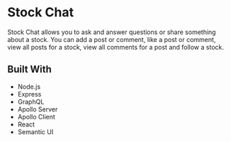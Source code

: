 # Stock Chat

Stock Chat allows you to ask and answer questions or share something about a stock. You can add a post or comment, like a post or comment, view all posts for a stock, view all comments for a post and follow a stock.

## Built With

* Node.js
* Express
* GraphQL
* Apollo Server
* Apollo Client
* React
* Semantic UI

